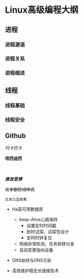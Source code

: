   
# Linux高级编程大纲

## 进程

### 进程源语

### 进程关系

### 进程缩进

## 线程

### 线程基础

### 线程安全

## Github

*玛卡巴卡*

**唔西迪西**</br></br></br>

***唐波里博***

~~文本删除线样式~~

`文本凸显效果`

* Ha高可用数据库
	* keep-Alive心跳保持
		* 设置定时时间戳
		* 到时试探，试探包设计
		* 定时时钟复位
	* 网络异常检测，任务转移分发
	* 自动变更指向设备
* DNS劫持与DNS污染

* 高效维护稳定长链接技术
